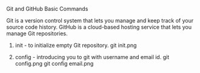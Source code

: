  Git and GitHub Basic Commands
 
Git is a version control system that lets you manage and keep track of your source code history. GitHub is a cloud-based hosting service that lets you manage Git repositories.

 1. init - to initialize empty Git repository.
  git init.png

 2. config - introducing you to git with username and email id.
  git config.png
  git config email.png